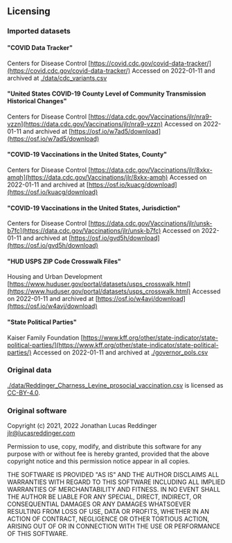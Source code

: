 ## Licensing

### Imported datasets

#### "COVID Data Tracker"
Centers for Disease Control
[https://covid.cdc.gov/covid-data-tracker/](https://covid.cdc.gov/covid-data-tracker/)
Accessed on 2022-01-11 and archived at [./data/cdc_variants.csv](./data/cdc_variants.csv)

#### "United States COVID-19 County Level of Community Transmission Historical Changes"
Centers for Disease Control
[https://data.cdc.gov/Vaccinations/jlr/nra9-vzzn](https://data.cdc.gov/Vaccinations/jlr/nra9-vzzn)
Accessed on 2022-01-11 and archived at [https://osf.io/w7ad5/download](https://osf.io/w7ad5/download)

#### "COVID-19 Vaccinations in the United States, County"
Centers for Disease Control
[https://data.cdc.gov/Vaccinations/jlr/8xkx-amqh](https://data.cdc.gov/Vaccinations/jlr/8xkx-amqh)
Accessed on 2022-01-11 and archived at [https://osf.io/kuacg/download](https://osf.io/kuacg/download)

#### "COVID-19 Vaccinations in the United States, Jurisdiction"
Centers for Disease Control
[https://data.cdc.gov/Vaccinations/jlr/unsk-b7fc](https://data.cdc.gov/Vaccinations/jlr/unsk-b7fc)
Accessed on 2022-01-11 and archived at [https://osf.io/gvd5h/download](https://osf.io/gvd5h/download)

#### "HUD USPS ZIP Code Crosswalk Files"
Housing and Urban Development
[https://www.huduser.gov/portal/datasets/usps_crosswalk.html](https://www.huduser.gov/portal/datasets/usps_crosswalk.html)
Accessed on 2022-01-11 and archived at [https://osf.io/w4avj/download](https://osf.io/w4avj/download)

#### "State Political Parties"
Kaiser Family Foundation
[https://www.kff.org/other/state-indicator/state-political-parties/](https://www.kff.org/other/state-indicator/state-political-parties/)
Accessed on 2022-01-11 and archived at [./governor_pols.csv](governor_pols.csv)

### Original data 

[./data/Reddinger_Charness_Levine_prosocial_vaccination.csv](data/Reddinger_Charness_Levine_prosocial_vaccination.csv)
is licensed as [CC-BY-4.0](https://creativecommons.org/licenses/by/4.0/).

### Original software

Copyright (c) 2021, 2022 Jonathan Lucas Reddinger <jlr@lucasreddinger.com>

Permission to use, copy, modify, and distribute this software for any
purpose with or without fee is hereby granted, provided that the above
copyright notice and this permission notice appear in all copies.

THE SOFTWARE IS PROVIDED "AS IS" AND THE AUTHOR DISCLAIMS ALL WARRANTIES
WITH REGARD TO THIS SOFTWARE INCLUDING ALL IMPLIED WARRANTIES OF
MERCHANTABILITY AND FITNESS. IN NO EVENT SHALL THE AUTHOR BE LIABLE FOR
ANY SPECIAL, DIRECT, INDIRECT, OR CONSEQUENTIAL DAMAGES OR ANY DAMAGES
WHATSOEVER RESULTING FROM LOSS OF USE, DATA OR PROFITS, WHETHER IN AN
ACTION OF CONTRACT, NEGLIGENCE OR OTHER TORTIOUS ACTION, ARISING OUT OF
OR IN CONNECTION WITH THE USE OR PERFORMANCE OF THIS SOFTWARE.
